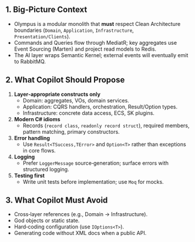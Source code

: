 
## 1. Big‑Picture Context
- Olympus is a modular monolith that **must** respect Clean Architecture boundaries (`Domain`, `Application`, `Infrastructure`, `Presentation/Clients`).
- Commands and Queries flow through MediatR; key aggregates use Event Sourcing (Marten) and project read models to Redis.
- The AI layer wraps Semantic Kernel; external events will eventually emit to RabbitMQ.

## 2. What Copilot Should Propose
1. **Layer‑appropriate constructs only**
   - Domain: aggregates, VOs, domain services.
   - Application: CQRS handlers, orchestration, Result/Option types.
   - Infrastructure: concrete data access, ECS, SK plugins.
1. **Modern C# idioms**
   - Records (`record class`, `readonly record struct`), required members, pattern matching, primary constructors.
1. **Error handling**
   - Use `Result<TSuccess,TError>` and `Option<T>` rather than exceptions in core flows.
1. **Logging**
   - Prefer `LoggerMessage` source‑generation; surface errors with structured logging.
1. **Testing first**
    - Write unit tests before implementation; use `Moq` for mocks.

## 3. What Copilot Must Avoid
- Cross‑layer references (e.g., Domain → Infrastructure).
- God objects or static state.
- Hard‑coding configuration (use `IOptions<T>`).
- Generating code without XML docs when a public API.
